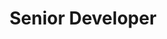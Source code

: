 ---
name: Stipe Kotarac
id: stipe-kotarac
numberId: 18
title: Senior Developer
bio: Fluent in binary. Proficient in meat drying.
areas:
contact: { email: stipe, linkedin: https://www.linkedin.com/in/skotarac/, github: https://github.com/kotarac, twitter: https://twitter.com/skotarac }
---